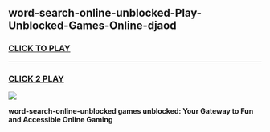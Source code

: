 
## word-search-online-unblocked-Play-Unblocked-Games-Online-djaod
<h3>
<a href="https://premium76.site?title=word-search-online-unblocked&ref=25A">CLICK TO PLAY</a></h3>
<hr>

<h3>
<a href="https://premium76.site?title=word-search-online-unblocked&ref=25A">CLICK 2 PLAY</a>
  
</h3>

<a href="https://premium76.site?title=word-search-online-unblocked&ref=25A"><img src="https://clearcache.store/games.png"></a>


**word-search-online-unblocked games unblocked: Your Gateway to Fun and Accessible Online Gaming**
